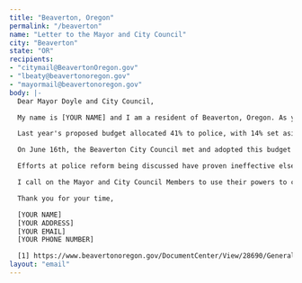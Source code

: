 ```yaml
---
title: "Beaverton, Oregon"
permalink: "/beaverton"
name: "Letter to the Mayor and City Council"
city: "Beaverton"
state: "OR"
recipients:
- "citymail@BeavertonOregon.gov"
- "lbeaty@beavertonoregon.gov"
- "mayormail@beavertonoregon.gov"
body: |-
  Dear Mayor Doyle and City Council,

  My name is [YOUR NAME] and I am a resident of Beaverton, Oregon. As your constituent, I do not believe your proposed budget for the City of Beaverton is in the public interest. 

  Last year's proposed budget allocated 41% to police, with 14% set aside for community development. The proposed '20-21 budget still preserves 41% of the general fund for police, but cuts the allocation for community development to 12%. In the midst of a pandemic, Beaverton has decided the largest chunk of the budget should continue to fund the police at the expense of other priorities.

  On June 16th, the Beaverton City Council met and adopted this budget for FY '20-21. I am disappointed by this decision, but was heartened to hear the council is planning on amending the budget after further consideration of police funding.

  Efforts at police reform being discussed have proven ineffective elsewhere. A budget that does not defund the police is not a viable solution. This is a time for Beaverton to invest in our community rather than investing in policing it.

  I call on the Mayor and City Council Members to use their powers to continue to reduce the law enforcement budget and to pledge to increase police accountability and transparency.

  Thank you for your time,

  [YOUR NAME]
  [YOUR ADDRESS]
  [YOUR EMAIL]
  [YOUR PHONE NUMBER]

  [1] https://www.beavertonoregon.gov/DocumentCenter/View/28690/General-Fund-Summary
layout: "email"
---
```


